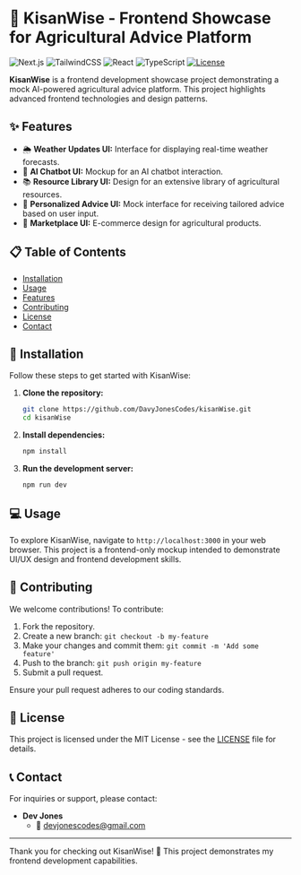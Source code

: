 # 🌾 KisanWise - Frontend Showcase for Agricultural Advice Platform

![Next.js](https://img.shields.io/badge/Next.js-000000?style=for-the-badge&logo=nextdotjs&logoColor=white)
![TailwindCSS](https://img.shields.io/badge/TailwindCSS-38B2AC?style=for-the-badge&logo=tailwind-css&logoColor=white)
![React](https://img.shields.io/badge/React-20232A?style=for-the-badge&logo=react&logoColor=61DAFB)
![TypeScript](https://img.shields.io/badge/TypeScript-007ACC?style=for-the-badge&logo=typescript&logoColor=white)
[![License](https://img.shields.io/github/license/DavyJonesCodes/kisanWise?style=for-the-badge)](./LICENSE)

**KisanWise** is a frontend development showcase project demonstrating a mock AI-powered agricultural advice platform. This project highlights advanced frontend technologies and design patterns.

## ✨ Features

- 🌦 **Weather Updates UI:** Interface for displaying real-time weather forecasts.
- 🤖 **AI Chatbot UI:** Mockup for an AI chatbot interaction.
- 📚 **Resource Library UI:** Design for an extensive library of agricultural resources.
- 🌱 **Personalized Advice UI:** Mock interface for receiving tailored advice based on user input.
- 🛒 **Marketplace UI:** E-commerce design for agricultural products.

## 📋 Table of Contents

- [Installation](#installation)
- [Usage](#usage)
- [Features](#features)
- [Contributing](#contributing)
- [License](#license)
- [Contact](#contact)

## 🚀 Installation

Follow these steps to get started with KisanWise:

1. **Clone the repository:**

   ```sh
   git clone https://github.com/DavyJonesCodes/kisanWise.git
   cd kisanWise
   ```

2. **Install dependencies:**

   ```sh
   npm install
   ```

3. **Run the development server:**

   ```sh
   npm run dev
   ```

## 💻 Usage

To explore KisanWise, navigate to `http://localhost:3000` in your web browser. This project is a frontend-only mockup intended to demonstrate UI/UX design and frontend development skills.

## 🌟 Contributing

We welcome contributions! To contribute:

1. Fork the repository.
2. Create a new branch: `git checkout -b my-feature`
3. Make your changes and commit them: `git commit -m 'Add some feature'`
4. Push to the branch: `git push origin my-feature`
5. Submit a pull request.

Ensure your pull request adheres to our coding standards.

## 📄 License

This project is licensed under the MIT License - see the [LICENSE](./LICENSE) file for details.

## 📞 Contact

For inquiries or support, please contact:

- **Dev Jones**
  - 📧 [devjonescodes@gmail.com](mailto:devjonescodes@gmail.com)

---

Thank you for checking out KisanWise! 🌾 This project demonstrates my frontend development capabilities.